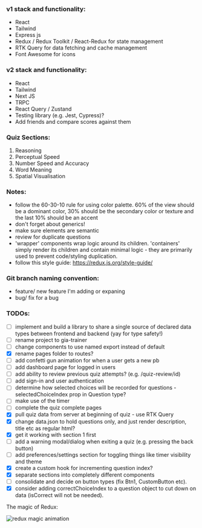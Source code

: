 ### v1 stack and functionality:

- React
- Tailwind
- Express js
- Redux / Redux Toolkit / React-Redux for state management
- RTK Query for data fetching and cache management
- Font Awesome for icons

### v2 stack and functionality:

- React
- Tailwind
- Next JS
- TRPC
- React Query / Zustand
- Testing library (e.g. Jest, Cypress)?
- Add friends and compare scores against them

### Quiz Sections:

1. Reasoning
2. Perceptual Speed
3. Number Speed and Accuracy
4. Word Meaning
5. Spatial Visualisation

### Notes:

- follow the 60-30-10 rule for using color palette. 60% of the view should be a dominant color, 30% should be the secondary color or texture and the last 10% should be an accent
- don't forget about generics!
- make sure elements are semantic
- review for duplicate questions
- 'wrapper' components wrap logic around its children. 'containers' simply render its children and contain minimal logic - they are primarily used to prevent code/styling duplication.
- follow this style guide: https://redux.js.org/style-guide/

### Git branch naming convention:

- feature/ new feature I'm adding or expaning
- bug/ fix for a bug

### TODOs:

- [ ] implement and build a library to share a single source of declared data types between frontend and backend (yay for type safety!)
- [ ] rename project to gia-trainer
- [ ] change components to use named export instead of default
- [x] rename pages folder to routes?
- [ ] add confetti gun animation for when a user gets a new pb
- [ ] add dashboard page for logged in users
- [ ] add ability to review previous quiz attempts? (e.g. /quiz-review/id)
- [ ] add sign-in and user authentication
- [ ] determine how selected choices will be recorded for questions - selectedChoiceIndex prop in Question type?
- [ ] make use of the timer
- [ ] complete the quiz complete pages
- [x] pull quiz data from server at beginning of quiz - use RTK Query
- [x] change data.json to hold questions only, and just render description, title etc as regular html?
- [x] get it working with section 1 first
- [ ] add a warning modal/dialog when exiting a quiz (e.g. pressing the back button)
- [ ] add preferences/settings section for toggling things like timer visibility and theme
- [x] create a custom hook for incrementing question index?
- [x] separate sections into completely different components
- [ ] consolidate and decide on button types (fix Btn1, CustomButton etc).
- [x] consider adding correctChoiceIndex to a question object to cut down on data (isCorrect will not be needed).

The magic of Redux:

![redux magic animation](https://d33wubrfki0l68.cloudfront.net/01cc198232551a7e180f4e9e327b5ab22d9d14e7/b33f4/assets/images/reduxdataflowdiagram-49fa8c3968371d9ef6f2a1486bd40a26.gif)
